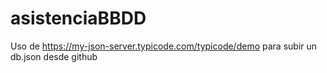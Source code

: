 # asistenciaBBDD

Uso de https://my-json-server.typicode.com/typicode/demo para subir un db.json desde github
